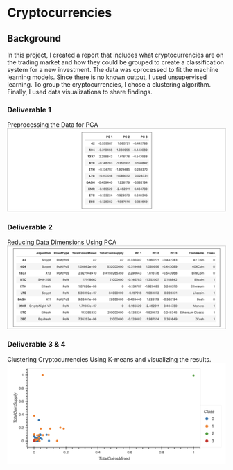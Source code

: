 # Cryptocurrencies

## Background

In this project, I created a report that includes what cryptocurrencies are on the trading market and how they could be grouped to create a classification system for a new investment. The data was cprocessed to fit the machine learning models. Since there is no known output, I used unsupervised learning. To group the cryptocurrencies, I chose a clustering algorithm. Finally, I used data visualizations to share findings.

### Deliverable 1
Preprocessing the Data for PCA
![d1](images/d1.png)

### Deliverable 2
Reducing Data Dimensions Using PCA
![d2](images/d2.png)


### Deliverable 3 & 4
Clustering Cryptocurrencies Using K-means and visualizing the results.  
![d4](images/d4.png)


